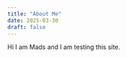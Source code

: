 ```yaml
---
title: "About Me"
date: 2025-03-30
draft: false
---
```


Hi I am Mads and I am testing this site. 

